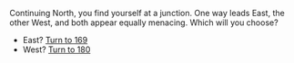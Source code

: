 Continuing North, you find yourself at a
junction. One way leads East, the other West,
and both appear equally menacing. Which will
you choose?

- East? [Turn to 169](169)
- West? [Turn to 180](180)
